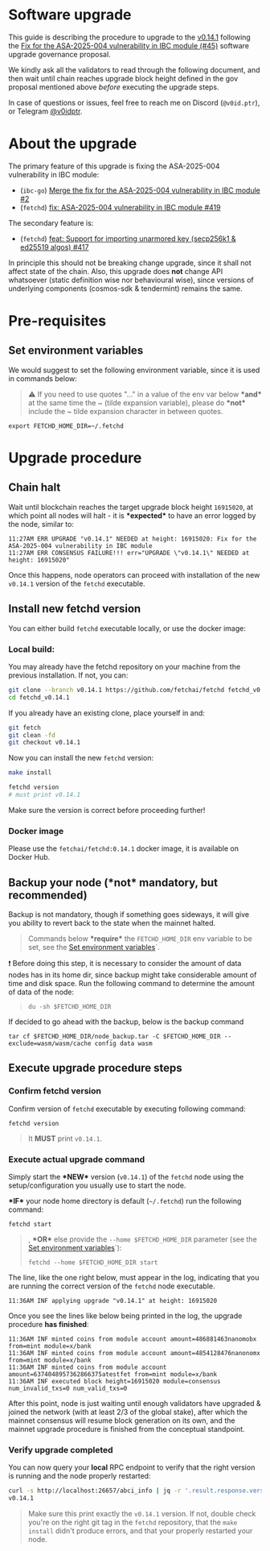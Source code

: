 
# Software upgrade

This guide is describing the procedure to upgrade to the [v0.14.1](https://github.com/fetchai/fetchd/releases/tag/v0.14.1) following the [Fix for the ASA-2025-004 vulnerability in IBC module (#45)](https://companion.fetch.ai/dorado-1/proposals/45) software upgrade governance proposal.

We kindly ask all the validators to read through the following document, and then wait until chain reaches upgrade block height defined in the gov proposal mentioned above *before* executing the upgrade steps.

In case of questions or issues, feel free to reach me on Discord (`@v0id.ptr`), or Telegram [@v0idptr](https://t.me/v0idptr).

# About the upgrade

The primary feature of this upgrade is fixing the ASA-2025-004 vulnerability in IBC module:
 * (`ibc-go`) [Merge the fix for the ASA-2025-004 vulnerability in IBC module #2](https://github.com/fetchai/ibc-go/pull/2)
 * (`fetchd`) [fix: ASA-2025-004 vulnerability in IBC module #419](https://github.com/fetchai/fetchd/pull/419)

The secondary feature is:
 * (`fetchd`) [feat: Support for importing unarmored key (secp256k1 & ed25519 algos) #417](https://github.com/fetchai/fetchd/pull/417)

In principle this should not be breaking change upgrade, since it shall not affect state of the chain.
Also, this upgrade does **not** change API whatsoever (static definition wise nor behavioural wise), since versions of underlying components (cosmos-sdk & tendermint) remains the same.

# Pre-requisites

## Set environment variables
We would suggest to set the following environment variable, since it is used in commands below:
> :warning: If you need to use quotes "..." in a value of the env var below **\*and\*** at the same time the ~ (tilde
> expansion variable), please do **\*not\*** include the ~ tilde expansion character in between quotes.
```shell
export FETCHD_HOME_DIR=~/.fetchd
```

# Upgrade procedure

## Chain halt
Wait until blockchain reaches the target upgrade block height `16915020`, at which point all nodes will halt - it is **\*expected\*** to have an error logged by the node, similar to:

```
11:27AM ERR UPGRADE "v0.14.1" NEEDED at height: 16915020: Fix for the ASA-2025-004 vulnerability in IBC module
11:27AM ERR CONSENSUS FAILURE!!! err="UPGRADE \"v0.14.1\" NEEDED at height: 16915020"
```

Once this happens, node operators can proceed with installation of the new `v0.14.1` version of the `fetchd` executable.

## Install new fetchd version
You can either build `fetchd` executable locally, or use the docker image:  

### Local build: 
You may already have the fetchd repository on your machine from the previous installation. If not, you can:

```bash
git clone --branch v0.14.1 https://github.com/fetchai/fetchd fetchd_v0.14.1
cd fetchd_v0.14.1
```

If you already have an existing clone, place yourself in and:

```bash
git fetch
git clean -fd
git checkout v0.14.1
```

Now you can install the new `fetchd` version:

```bash
make install

fetchd version
# must print v0.14.1
```

Make sure the version is correct before proceeding further!

### Docker image
Please use the `fetchai/fetchd:0.14.1` docker image, it is available on Docker Hub.

## Backup your node (**\*not\*** mandatory, but recommended)
Backup is not mandatory, though if something goes sideways, it will give you ability to revert back to the state when
the mainnet halted.

> Commands below **\*require\*** the `FETCHD_HOME_DIR` env variable to be set, see the
> [Set environment variables](#set-environment-variables)`.

:exclamation: Before doing this step, it is necessary to consider the amount of data nodes has in its home dir,
since backup might take considerable amount of time and disk space.
Run the following command to determine the amount of data of the node:
> ```shell
> du -sh $FETCHD_HOME_DIR
> ```

If decided to go ahead with the backup, below is the backup command
```shell
tar cf $FETCHD_HOME_DIR/node_backup.tar -C $FETCHD_HOME_DIR --exclude=wasm/wasm/cache config data wasm
```

## Execute upgrade procedure steps

### Confirm fetchd version
Confirm version of `fetchd` executable by executing following command:
```shell
fetchd version
```
> It **MUST** print `v0.14.1`. 

### Execute actual upgrade command
Simply start the **\*NEW\*** version (`v0.14.1`) of the `fetchd` node using the setup/configuration you usually use to start the node. 

**\*IF\*** your node home directory is default (`~/.fetchd`) run the following command: 
```shell
fetchd start
```
> , **\*OR\*** else provide the `--home $FETCHD_HOME_DIR` parameter (see the
> [Set environment variables](#set-environment-variables)`): 
> ```shell
> fetchd --home $FETCHD_HOME_DIR start
> ```

The line, like the one right below, must appear in the log, indicating that you are running the correct version of the
`fetchd` node executable.

```
11:36AM INF applying upgrade "v0.14.1" at height: 16915020
```


Once you see the lines like below being printed in the log, the upgrade procedure **has finished**:
```log
11:36AM INF minted coins from module account amount=486881463nanomobx from=mint module=x/bank
11:36AM INF minted coins from module account amount=4854128476nanonomx from=mint module=x/bank
11:36AM INF minted coins from module account amount=6374048957362866375atestfet from=mint module=x/bank
11:36AM INF executed block height=16915020 module=consensus num_invalid_txs=0 num_valid_txs=0
```

After this point, node is just waiting until enough validators have upgraded & joined the network (with at least 2/3
of the global stake), after which the mainnet consensus will resume block generation on its own, and the mainnet
upgrade procedure is finished from the conceptual standpoint.

### Verify upgrade completed

You can now query your **local** RPC endpoint to verify that the right version is running and the node properly
restarted:

```bash
curl -s http://localhost:26657/abci_info | jq -r '.result.response.version'
v0.14.1
```

> Make sure this print exactly the `v0.14.1` version. If not, double check you're on the right git tag in the `fetchd`
repository, that the `make install` didn't produce errors, and that your properly restarted your node.
